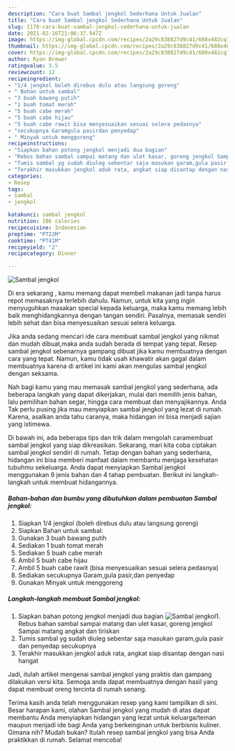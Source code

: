 ```yaml
---
description: "Cara buat Sambal jengkol Sederhana Untuk Jualan"
title: "Cara buat Sambal jengkol Sederhana Untuk Jualan"
slug: 1170-cara-buat-sambal-jengkol-sederhana-untuk-jualan
date: 2021-02-16T21:06:37.947Z
image: https://img-global.cpcdn.com/recipes/2a29c838827d9c41/680x482cq70/sambal-jengkol-foto-resep-utama.jpg
thumbnail: https://img-global.cpcdn.com/recipes/2a29c838827d9c41/680x482cq70/sambal-jengkol-foto-resep-utama.jpg
cover: https://img-global.cpcdn.com/recipes/2a29c838827d9c41/680x482cq70/sambal-jengkol-foto-resep-utama.jpg
author: Ryan Brewer
ratingvalue: 3.5
reviewcount: 12
recipeingredient:
- "1/4 jengkol boleh direbus dulu atau langsung goreng"
- " Bahan untuk sambal"
- "3 buah bawang putih"
- "1 buah tomat merah"
- "5 buah cabe merah"
- "5 buah cabe hijau"
- "5 buah cabe rawit bisa menyesuaikan sesuai selera pedasnya"
- "secukupnya Garamgula pasirdan penyedap"
- " Minyak untuk menggoreng"
recipeinstructions:
- "Siapkan bahan potong jengkol menjadi dua bagian"
- "Rebus bahan sambal sampai matang dan ulet kasar, goreng jengkol Sampai matang angkat dan tiriskan"
- "Tumis sambal yg sudah diuleg sebentar saja masukan garam,gula pasir dan penyedap secukupnya"
- "Terakhir masukkan jengkol aduk rata, angkat siap disantap dengan nasi hangat"
categories:
- Resep
tags:
- sambal
- jengkol

katakunci: sambal jengkol 
nutrition: 286 calories
recipecuisine: Indonesian
preptime: "PT22M"
cooktime: "PT41M"
recipeyield: "2"
recipecategory: Dinner

---
```



![Sambal jengkol](https://img-global.cpcdn.com/recipes/2a29c838827d9c41/680x482cq70/sambal-jengkol-foto-resep-utama.jpg)

Di era  sekarang , kamu memang dapat membeli makanan jadi tanpa harus repot memasaknya terlebih dahulu. Namun, untuk kita yang ingin menyuguhkan masakan special kepada keluarga, maka kamu memang lebih baik menghidangkannya dengan tangan sendiri. Pasalnya, memasak sendiri lebih sehat dan bisa menyesuaikan sesuai selera keluarga.

Jika anda sedang mencari ide cara membuat sambal jengkol yang nikmat dan mudah dibuat,maka anda sudah berada di tempat yang tepat. Resep sambal jengkol  sebenarnya gampang dibuat jika kamu membuatnya dengan cara yang tepat. Namun, kamu tidak usah khawatir akan gagal dalam membuatnya 
karena di artikel ini kami akan mengulas sambal jengkol dengan seksama.  



Nah bagi kamu yang mau memasak sambal jengkol yang sederhana, ada beberapa langkah yang dapat dikerjakan, mulai dari memilih jenis bahan, lalu pemilihan bahan segar, hingga cara membuat dan menyajikannya. Anda Tak perlu pusing jika mau menyiapkan sambal jengkol yang lezat di rumah. Karena, asalkan anda  tahu caranya, maka hidangan ini bisa menjadi sajian yang istimewa.

Di bawah ini, ada beberapa tips dan trik dalam mengolah caramembuat sambal jengkol yang siap dikreasikan. Sekarang, mari kita coba ciptakan sambal jengkol sendiri di rumah. Tetap dengan bahan yang sederhana, hidangan ini bisa memberi manfaat dalam membantu menjaga kesehatan tubuhmu sekeluarga. Anda dapat menyiapkan Sambal jengkol menggunakan 9 jenis bahan dan 4 tahap pembuatan. Berikut ini langkah-langkah untuk membuat hidangannya.

<!--inarticleads1-->

##### Bahan-bahan dan bumbu yang dibutuhkan dalam pembuatan Sambal jengkol:

1. Siapkan 1/4 jengkol (boleh direbus dulu atau langsung goreng)
1. Siapkan  Bahan untuk sambal:
1. Gunakan 3 buah bawang putih
1. Sediakan 1 buah tomat merah
1. Sediakan 5 buah cabe merah
1. Ambil 5 buah cabe hijau
1. Ambil 5 buah cabe rawit (bisa menyesuaikan sesuai selera pedasnya)
1. Sediakan secukupnya Garam,gula pasir,dan penyedap
1. Gunakan  Minyak untuk menggoreng




<!--inarticleads2-->

##### Langkah-langkah membuat Sambal jengkol:

1. Siapkan bahan potong jengkol menjadi dua bagian
<img src="https://img-global.cpcdn.com/steps/8ec0ee04da3af6d3/160x128cq70/sambal-jengkol-langkah-memasak-1-foto.jpg" alt="Sambal jengkol">1. Rebus bahan sambal sampai matang dan ulet kasar, goreng jengkol Sampai matang angkat dan tiriskan
1. Tumis sambal yg sudah diuleg sebentar saja masukan garam,gula pasir dan penyedap secukupnya
1. Terakhir masukkan jengkol aduk rata, angkat siap disantap dengan nasi hangat




Jadi, itulah artikel mengenai  sambal jengkol  yang praktis dan gampang dilakukan versi kita. Semoga anda dapat membuatnya dengan hasil yang dapat membuat oreng tercinta di rumah senang. 

Terima kasih anda telah menggunakan resep yang kami tampilkan di sini. Besar harapan kami, olahan  Sambal jengkol yang mudah di atas dapat membantu Anda menyiapkan hidangan yang lezat untuk keluarga/teman maupun menjadi ide bagi Anda yang berkeinginan untuk berbisnis kuliner. Gimana nih? Mudah bukan? Itulah resep sambal jengkol yang bisa Anda praktikkan di rumah. Selamat mencoba!

